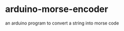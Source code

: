 arduino-morse-encoder
=====================

an arduino program to convert a string into morse code
